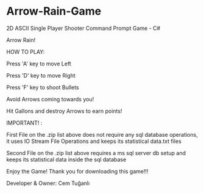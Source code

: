 # Arrow-Rain-Game
2D ASCII Single Player Shooter Command Prompt Game - C#    

Arrow Rain!  

HOW TO PLAY:

Press 'A' key to move Left

Press 'D' key to move Right

Press 'F' key to shoot Bullets

Avoid Arrows coming towards you!

Hit Gallons and destroy Arrows to earn points!

IMPORTANT! :

First File on the .zip list above does not require any sql database operations, it uses IO Stream File Operations and keeps its statistical data.txt files

Second File on the .zip list above requires a ms sql server db setup and keeps its statistical data inside the sql database

Enjoy the Game! Thank you for downloading this game!!!

Developer & Owner: Cem Tuğanlı



